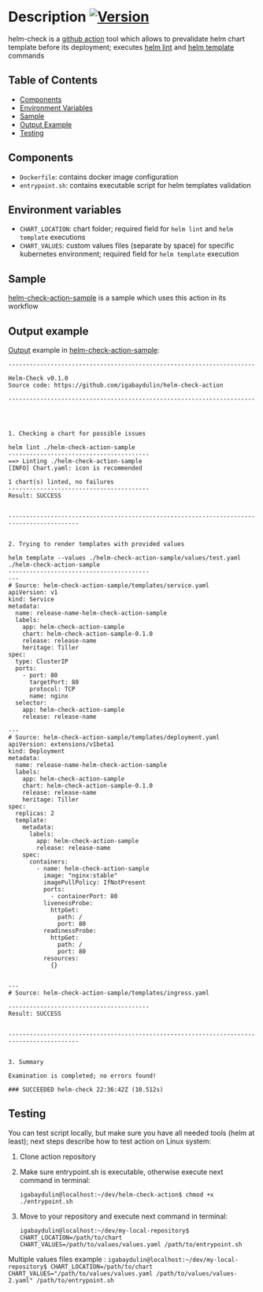 # Description [![Version](https://img.shields.io/badge/version-0.1.5-color.svg)](https://github.com/igabaydulin/helm-check-action/releases/tag/0.1.5)

helm-check is a [github action](https://github.com/features/actions) tool which allows to prevalidate helm chart
template before its deployment; executes [helm lint](https://helm.sh/docs/helm/#helm-lint) and [helm template](https://helm.sh/docs/helm/#helm-template)
commands

## Table of Contents
* [Components](#components)
* [Environment Variables](#environment-variables)
* [Sample](#sample)
* [Output Example](#output-example)
* [Testing](#testing)

## Components
* `Dockerfile`: contains docker image configuration
* `entrypoint.sh`: contains executable script for helm templates validation

## Environment variables
* `CHART_LOCATION`: chart folder; required field for `helm lint` and `helm template` executions
* `CHART_VALUES`: custom values files (separate by space) for specific kubernetes environment; required field for `helm template` execution

## Sample
[helm-check-action-sample](https://github.com/igabaydulin/helm-check-action-sample) is a sample which uses this action
in its workflow

## Output example
[Output](https://github.com/igabaydulin/helm-check-action-sample/runs/75704141) example in [helm-check-action-sample](https://github.com/igabaydulin/helm-check-action-sample):
```
----------------------------------------------------------------------

Helm-Check v0.1.0
Source code: https://github.com/igabaydulin/helm-check-action

----------------------------------------------------------------------




1. Checking a chart for possible issues

helm lint ./helm-check-action-sample
----------------------------------------
==> Linting ./helm-check-action-sample
[INFO] Chart.yaml: icon is recommended

1 chart(s) linted, no failures
----------------------------------------
Result: SUCCESS


------------------------------------------------------------------------------------------


2. Trying to render templates with provided values

helm template --values ./helm-check-action-sample/values/test.yaml ./helm-check-action-sample
----------------------------------------
---
# Source: helm-check-action-sample/templates/service.yaml
apiVersion: v1
kind: Service
metadata:
  name: release-name-helm-check-action-sample
  labels:
    app: helm-check-action-sample
    chart: helm-check-action-sample-0.1.0
    release: release-name
    heritage: Tiller
spec:
  type: ClusterIP
  ports:
    - port: 80
      targetPort: 80
      protocol: TCP
      name: nginx
  selector:
    app: helm-check-action-sample
    release: release-name

---
# Source: helm-check-action-sample/templates/deployment.yaml
apiVersion: extensions/v1beta1
kind: Deployment
metadata:
  name: release-name-helm-check-action-sample
  labels:
    app: helm-check-action-sample
    chart: helm-check-action-sample-0.1.0
    release: release-name
    heritage: Tiller
spec:
  replicas: 2
  template:
    metadata:
      labels:
        app: helm-check-action-sample
        release: release-name
    spec:
      containers:
        - name: helm-check-action-sample
          image: "nginx:stable"
          imagePullPolicy: IfNotPresent
          ports:
            - containerPort: 80
          livenessProbe:
            httpGet:
              path: /
              port: 80
          readinessProbe:
            httpGet:
              path: /
              port: 80
          resources:
            {}
            

---
# Source: helm-check-action-sample/templates/ingress.yaml

----------------------------------------
Result: SUCCESS


------------------------------------------------------------------------------------------


3. Summary

Examination is completed; no errors found!

### SUCCEEDED helm-check 22:36:42Z (10.512s)
```

## Testing
You can test script locally, but make sure you have all needed tools (helm at least); next steps describe how 
to test action on Linux system:

1. Clone action repository
2. Make sure entrypoint.sh is executable, otherwise execute next command in terminal:

    ```
    igabaydulin@localhost:~/dev/helm-check-action$ chmod +x ./entrypoint.sh
    ```
3. Move to your repository and execute next command in terminal:

    ```
    igabaydulin@localhost:~/dev/my-local-repository$ CHART_LOCATION=/path/to/chart CHART_VALUES=/path/to/values/values.yaml /path/to/entrypoint.sh
    ```
  Multiple values files example :
    ```
    igabaydulin@localhost:~/dev/my-local-repository$ CHART_LOCATION=/path/to/chart CHART_VALUES="/path/to/values/values.yaml /path/to/values/values-2.yaml" /path/to/entrypoint.sh
    ``` 
